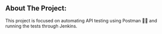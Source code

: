 ## About The Project:
This project is focused on automating API testing using Postman 👩‍🚀 and running the tests through Jenkins.